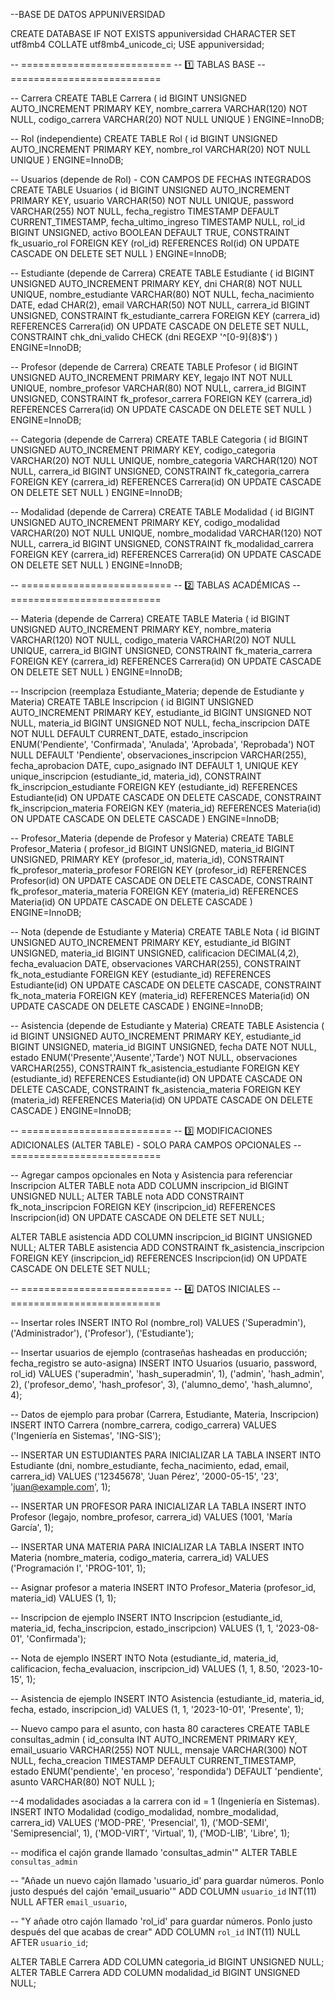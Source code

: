 


--BASE DE DATOS APPUNIVERSIDAD


CREATE DATABASE IF NOT EXISTS 
appuniversidad CHARACTER SET utf8mb4 
COLLATE utf8mb4_unicode_ci;
USE appuniversidad;


-- ==========================
-- 1️⃣ TABLAS BASE
-- ==========================

-- Carrera
CREATE TABLE Carrera (
  id BIGINT UNSIGNED AUTO_INCREMENT PRIMARY KEY,
  nombre_carrera VARCHAR(120) NOT NULL,
  codigo_carrera VARCHAR(20) NOT NULL UNIQUE
) ENGINE=InnoDB;



-- Rol (independiente)
CREATE TABLE Rol (
  id BIGINT UNSIGNED AUTO_INCREMENT PRIMARY KEY,
  nombre_rol VARCHAR(20) NOT NULL UNIQUE
) ENGINE=InnoDB;



-- Usuarios (depende de Rol) - CON CAMPOS DE FECHAS INTEGRADOS
CREATE TABLE Usuarios (
  id BIGINT UNSIGNED AUTO_INCREMENT PRIMARY KEY,
  usuario VARCHAR(50) NOT NULL UNIQUE,
  password VARCHAR(255) NOT NULL,
  fecha_registro TIMESTAMP DEFAULT CURRENT_TIMESTAMP,
  fecha_ultimo_ingreso TIMESTAMP NULL,
  rol_id BIGINT UNSIGNED,
  activo BOOLEAN DEFAULT TRUE,
  CONSTRAINT fk_usuario_rol FOREIGN KEY (rol_id) REFERENCES Rol(id)
    ON UPDATE CASCADE ON DELETE SET NULL
) ENGINE=InnoDB;


-- Estudiante (depende de Carrera)
CREATE TABLE Estudiante (
  id BIGINT UNSIGNED AUTO_INCREMENT PRIMARY KEY,
  dni CHAR(8) NOT NULL UNIQUE,
  nombre_estudiante VARCHAR(80) NOT NULL,
  fecha_nacimiento DATE,
  edad CHAR(2),
  email VARCHAR(50) NOT NULL,
  carrera_id BIGINT UNSIGNED,
  CONSTRAINT fk_estudiante_carrera FOREIGN KEY (carrera_id) REFERENCES Carrera(id)
    ON UPDATE CASCADE ON DELETE SET NULL,
  CONSTRAINT chk_dni_valido CHECK (dni REGEXP '^[0-9]{8}$')
) ENGINE=InnoDB;




-- Profesor (depende de Carrera)
CREATE TABLE Profesor (
  id BIGINT UNSIGNED AUTO_INCREMENT PRIMARY KEY,
  legajo INT NOT NULL UNIQUE,
  nombre_profesor VARCHAR(80) NOT NULL,
  carrera_id BIGINT UNSIGNED,
  CONSTRAINT fk_profesor_carrera FOREIGN KEY (carrera_id) REFERENCES Carrera(id)
    ON UPDATE CASCADE ON DELETE SET NULL
) ENGINE=InnoDB;



-- Categoria (depende de Carrera)
CREATE TABLE Categoria (
  id BIGINT UNSIGNED AUTO_INCREMENT PRIMARY KEY,
  codigo_categoria VARCHAR(20) NOT NULL UNIQUE,
  nombre_categoria VARCHAR(120) NOT NULL,
  carrera_id BIGINT UNSIGNED,
  CONSTRAINT fk_categoria_carrera FOREIGN KEY (carrera_id) REFERENCES Carrera(id)
    ON UPDATE CASCADE ON DELETE SET NULL
) ENGINE=InnoDB;



-- Modalidad (depende de Carrera)
CREATE TABLE Modalidad (
  id BIGINT UNSIGNED AUTO_INCREMENT PRIMARY KEY,
  codigo_modalidad VARCHAR(20) NOT NULL UNIQUE,
  nombre_modalidad VARCHAR(120) NOT NULL,
  carrera_id BIGINT UNSIGNED,
  CONSTRAINT fk_modalidad_carrera FOREIGN KEY (carrera_id) REFERENCES Carrera(id)
    ON UPDATE CASCADE ON DELETE SET NULL
) ENGINE=InnoDB;


-- ==========================
-- 2️⃣ TABLAS ACADÉMICAS
-- ==========================

-- Materia (depende de Carrera)
CREATE TABLE Materia (
  id BIGINT UNSIGNED AUTO_INCREMENT PRIMARY KEY,
  nombre_materia VARCHAR(120) NOT NULL,
  codigo_materia VARCHAR(20) NOT NULL UNIQUE,
  carrera_id BIGINT UNSIGNED,
  CONSTRAINT fk_materia_carrera FOREIGN KEY (carrera_id) REFERENCES Carrera(id)
    ON UPDATE CASCADE ON DELETE SET NULL
) ENGINE=InnoDB;


-- Inscripcion (reemplaza Estudiante_Materia; depende de Estudiante y Materia)
CREATE TABLE Inscripcion (
  id BIGINT UNSIGNED AUTO_INCREMENT PRIMARY KEY,
  estudiante_id BIGINT UNSIGNED NOT NULL,
  materia_id BIGINT UNSIGNED NOT NULL,
  fecha_inscripcion DATE NOT NULL DEFAULT CURRENT_DATE,
  estado_inscripcion ENUM('Pendiente', 'Confirmada', 'Anulada', 'Aprobada', 'Reprobada') NOT NULL DEFAULT 'Pendiente',
  observaciones_inscripcion VARCHAR(255),
  fecha_aprobacion DATE,
  cupo_asignado INT DEFAULT 1,
  UNIQUE KEY unique_inscripcion (estudiante_id, materia_id),
  CONSTRAINT fk_inscripcion_estudiante FOREIGN KEY (estudiante_id) REFERENCES Estudiante(id)
    ON UPDATE CASCADE ON DELETE CASCADE,
  CONSTRAINT fk_inscripcion_materia FOREIGN KEY (materia_id) REFERENCES Materia(id)
    ON UPDATE CASCADE ON DELETE CASCADE
) ENGINE=InnoDB;


-- Profesor_Materia (depende de Profesor y Materia)
CREATE TABLE Profesor_Materia (
  profesor_id BIGINT UNSIGNED,
  materia_id BIGINT UNSIGNED,
  PRIMARY KEY (profesor_id, materia_id),
  CONSTRAINT fk_profesor_materia_profesor FOREIGN KEY (profesor_id) REFERENCES Profesor(id)
    ON UPDATE CASCADE ON DELETE CASCADE,
  CONSTRAINT fk_profesor_materia_materia FOREIGN KEY (materia_id) REFERENCES Materia(id)
    ON UPDATE CASCADE ON DELETE CASCADE
) ENGINE=InnoDB;




-- Nota (depende de Estudiante y Materia)
CREATE TABLE Nota (
  id BIGINT UNSIGNED AUTO_INCREMENT PRIMARY KEY,
  estudiante_id BIGINT UNSIGNED,
  materia_id BIGINT UNSIGNED,
  calificacion DECIMAL(4,2),
  fecha_evaluacion DATE,
  observaciones VARCHAR(255),
  CONSTRAINT fk_nota_estudiante FOREIGN KEY (estudiante_id) REFERENCES Estudiante(id)
    ON UPDATE CASCADE ON DELETE CASCADE,
  CONSTRAINT fk_nota_materia FOREIGN KEY (materia_id) REFERENCES Materia(id)
    ON UPDATE CASCADE ON DELETE CASCADE
) ENGINE=InnoDB;




-- Asistencia (depende de Estudiante y Materia)
CREATE TABLE Asistencia (
  id BIGINT UNSIGNED AUTO_INCREMENT PRIMARY KEY,
  estudiante_id BIGINT UNSIGNED,
  materia_id BIGINT UNSIGNED,
  fecha DATE NOT NULL,
  estado ENUM('Presente','Ausente','Tarde') NOT NULL,
  observaciones VARCHAR(255),
  CONSTRAINT fk_asistencia_estudiante FOREIGN KEY (estudiante_id) REFERENCES Estudiante(id)
    ON UPDATE CASCADE ON DELETE CASCADE,
  CONSTRAINT fk_asistencia_materia FOREIGN KEY (materia_id) REFERENCES Materia(id)
    ON UPDATE CASCADE ON DELETE CASCADE
) ENGINE=InnoDB;




-- ==========================
-- 3️⃣ MODIFICACIONES ADICIONALES (ALTER TABLE) - SOLO PARA CAMPOS OPCIONALES
-- ==========================

-- Agregar campos opcionales en Nota y Asistencia para referenciar Inscripcion
ALTER TABLE nota ADD COLUMN inscripcion_id BIGINT UNSIGNED NULL;
ALTER TABLE nota ADD CONSTRAINT fk_nota_inscripcion FOREIGN KEY (inscripcion_id) REFERENCES Inscripcion(id)
  ON UPDATE CASCADE ON DELETE SET NULL;
  
  
  
ALTER TABLE asistencia ADD COLUMN inscripcion_id BIGINT UNSIGNED NULL;
ALTER TABLE asistencia ADD CONSTRAINT fk_asistencia_inscripcion FOREIGN KEY (inscripcion_id) REFERENCES Inscripcion(id)
  ON UPDATE CASCADE ON DELETE SET NULL;
  
  
-- ==========================
-- 4️⃣ DATOS INICIALES
-- ==========================

-- Insertar roles
INSERT INTO Rol (nombre_rol) VALUES
('Superadmin'),
('Administrador'),
('Profesor'),
('Estudiante');


-- Insertar usuarios de ejemplo (contraseñas hasheadas en producción; fecha_registro se auto-asigna)
INSERT INTO Usuarios (usuario, password, rol_id) VALUES
('superadmin', 'hash_superadmin', 1),
('admin', 'hash_admin', 2),
('profesor_demo', 'hash_profesor', 3),
('alumno_demo', 'hash_alumno', 4);



-- Datos de ejemplo para probar (Carrera, Estudiante, Materia, Inscripcion)
INSERT INTO Carrera (nombre_carrera, codigo_carrera) VALUES
('Ingeniería en Sistemas', 'ING-SIS');

-- INSERTAR UN ESTUDIANTES PARA INICIALIZAR LA TABLA
INSERT INTO Estudiante (dni, nombre_estudiante, fecha_nacimiento, edad, email, carrera_id) VALUES
('12345678', 'Juan Pérez', '2000-05-15', '23', 'juan@example.com', 1);




-- INSERTAR UN PROFESOR PARA INICIALIZAR LA TABLA
INSERT INTO Profesor (legajo, nombre_profesor, carrera_id) VALUES
(1001, 'María García', 1);



-- INSERTAR UNA MATERIA PARA INICIALIZAR LA TABLA
INSERT INTO Materia (nombre_materia, codigo_materia, carrera_id) VALUES
('Programación I', 'PROG-101', 1);


-- Asignar profesor a materia
INSERT INTO Profesor_Materia (profesor_id, materia_id) VALUES
(1, 1);


-- Inscripcion de ejemplo
INSERT INTO Inscripcion (estudiante_id, materia_id, fecha_inscripcion, estado_inscripcion) VALUES
(1, 1, '2023-08-01', 'Confirmada');


-- Nota de ejemplo
INSERT INTO Nota (estudiante_id, materia_id, calificacion, fecha_evaluacion, inscripcion_id) VALUES
(1, 1, 8.50, '2023-10-15', 1);



-- Asistencia de ejemplo
INSERT INTO Asistencia (estudiante_id, materia_id, fecha, estado, inscripcion_id) VALUES
(1, 1, '2023-10-01', 'Presente', 1);


 -- Nuevo campo para el asunto, con hasta 80 caracteres
CREATE TABLE consultas_admin (
    id_consulta INT AUTO_INCREMENT PRIMARY KEY,
    email_usuario VARCHAR(255) NOT NULL,
    mensaje VARCHAR(300) NOT NULL,
    fecha_creacion TIMESTAMP DEFAULT CURRENT_TIMESTAMP,
    estado ENUM('pendiente', 'en proceso', 'respondida') DEFAULT 'pendiente',
    asunto VARCHAR(80) NOT NULL 
);

--4 modalidades asociadas a la carrera con id = 1 (Ingeniería en Sistemas).
INSERT INTO Modalidad (codigo_modalidad, nombre_modalidad, carrera_id) VALUES
('MOD-PRE', 'Presencial', 1),
('MOD-SEMI', 'Semipresencial', 1),
('MOD-VIRT', 'Virtual', 1),
('MOD-LIB', 'Libre', 1);




-- modifica el cajón grande llamado 'consultas_admin'"
ALTER TABLE `consultas_admin`

-- "Añade un nuevo cajón llamado 'usuario_id' para guardar números. Ponlo justo después del cajón 'email_usuario'"
ADD COLUMN `usuario_id` INT(11) NULL AFTER `email_usuario`,

-- "Y añade otro cajón llamado 'rol_id' para guardar números. Ponlo justo después del que acabas de crear"
ADD COLUMN `rol_id` INT(11) NULL AFTER `usuario_id`;



ALTER TABLE Carrera ADD COLUMN categoria_id BIGINT UNSIGNED NULL;
ALTER TABLE Carrera ADD COLUMN modalidad_id BIGINT UNSIGNED NULL;

